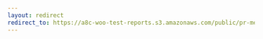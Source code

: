 ```yaml
---
layout: redirect
redirect_to: https://a8c-woo-test-reports.s3.amazonaws.com/public/pr-merge/44880/api/index.html
---
```

